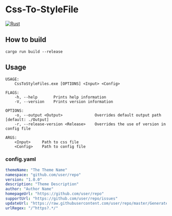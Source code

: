 # Css-To-StyleFile

[![Rust](https://github.com/Snazzie/CssToStyleFiles/actions/workflows/rust.yml/badge.svg?branch=master)](https://github.com/Snazzie/CssToStyleFiles/actions/workflows/rust.yml)

## How to build

`cargo run build --release`

## Usage

```
USAGE:
    CssToStyleFiles.exe [OPTIONS] <Input> <Config>

FLAGS:
    -h, --help       Prints help information
    -V, --version    Prints version information

OPTIONS:
    -o, --output <Output>              Overrides default output path [default: ./Output]
    -r, --release-version <Release>    Overrides the use of version in config file

ARGS:
    <Input>     Path to css file
    <Config>    Path to config file
```

### config.yaml

```yaml
themeName: "The Theme Name"
namespace: "github.com/user/repo"
version: "1.0.0"
description: "Theme Description"
author: "Author Name"
homepageUrl: "https://github.com/user/repo"
supportUrl: "https://github.com/user/repo/issues"
updateUrl: "https://raw.githubusercontent.com/user/repo/master/Generated/file.extension"
urlRegex: "/^https?.*/"
```
